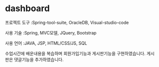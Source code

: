 # dashboard
프로젝트 도구 :Spring-tool-suite, OracleDB, Visual-studio-code

사용 기술 :Spring, MVC모델, JQuery, Bootstrap

사용 언어 :JAVA, JSP, HTML/CSS/JS, SQL

수업시간에 배운내용을 복습하며
회원가입기능과 게시판기능을 구현하였습니다.
게시판은 댓글기능을 추가하였습니다.
